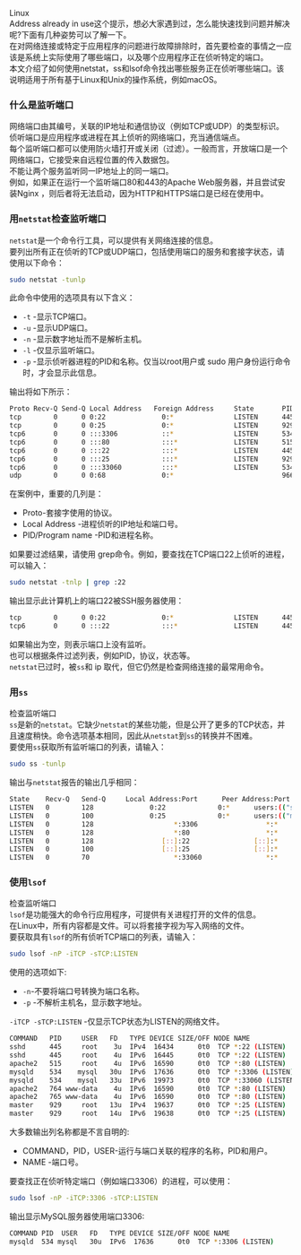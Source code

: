 Linux<br />Address already in use这个提示，想必大家遇到过，怎么能快速找到问题并解决呢?下面有几种姿势可以了解一下。<br />在对网络连接或特定于应用程序的问题进行故障排除时，首先要检查的事情之一应该是系统上实际使用了哪些端口，以及哪个应用程序正在侦听特定的端口。<br />本文介绍了如何使用netstat，ss和lsof命令找出哪些服务正在侦听哪些端口。该说明适用于所有基于Linux和Unix的操作系统，例如macOS。
<a name="zzY47"></a>
### 什么是监听端口
网络端口由其编号，关联的IP地址和通信协议（例如TCP或UDP）的类型标识。<br />侦听端口是应用程序或进程在其上侦听的网络端口，充当通信端点。<br />每个监听端口都可以使用防火墙打开或关闭（过滤）。一般而言，开放端口是一个网络端口，它接受来自远程位置的传入数据包。<br />不能让两个服务监听同一IP地址上的同一端口。<br />例如，如果正在运行一个监听端口80和443的Apache Web服务器，并且尝试安装Nginx ，则后者将无法启动，因为HTTP和HTTPS端口是已经在使用中。
<a name="NkrOV"></a>
### 用`netstat`检查监听端口
`netstat`是一个命令行工具，可以提供有关网络连接的信息。<br />要列出所有正在侦听的TCP或UDP端口，包括使用端口的服务和套接字状态，请使用以下命令：
```bash
sudo netstat -tunlp
```
此命令中使用的选项具有以下含义：

- `-t` -显示TCP端口。
- `-u` -显示UDP端口。
- `-n` -显示数字地址而不是解析主机。
- `-l` -仅显示监听端口。
- `-p` -显示侦听器进程的PID和名称。仅当以root用户或 sudo 用户身份运行命令时，才会显示此信息。

输出将如下所示：
```bash
Proto Recv-Q Send-Q Local Address   Foreign Address     State       PID/Program name    
tcp        0      0 0:22              0:*               LISTEN      445/sshd            
tcp        0      0 0:25              0:*               LISTEN      929/master          
tcp6       0      0 :::3306           ::*               LISTEN      534/mysqld          
tcp6       0      0 :::80             :::*              LISTEN      515/apache2         
tcp6       0      0 :::22             :::*              LISTEN      445/sshd            
tcp6       0      0 :::25             :::*              LISTEN      929/master          
tcp6       0      0 :::33060          :::*              LISTEN      534/mysqld          
udp        0      0 0:68              0:*                           966/dhclient
```
在案例中，重要的几列是：

- Proto-套接字使用的协议。
- Local Address -进程侦听的IP地址和端口号。
- PID/Program name -PID和进程名称。

如果要过滤结果，请使用 grep命令。例如，要查找在TCP端口22上侦听的进程，可以输入：
```bash
sudo netstat -tnlp | grep :22
```
输出显示此计算机上的端口22被SSH服务器使用：
```bash
tcp        0      0 0:22              0:*               LISTEN      445/sshd
tcp6       0      0 :::22             :::*              LISTEN      445/sshd
```
如果输出为空，则表示端口上没有监听。<br />也可以根据条件过滤列表，例如PID，协议，状态等。<br />`netstat`已过时，被`ss`和 ip 取代，但它仍然是检查网络连接的最常用命令。
<a name="bgsiN"></a>
### 用`ss`
检查监听端口<br />`ss`是新的`netstat`。它缺少`netstat`的某些功能，但是公开了更多的TCP状态，并且速度稍快。命令选项基本相同，因此从`netstat`到`ss`的转换并不困难。<br />要使用`ss`获取所有监听端口的列表，请输入：
```bash
sudo ss -tunlp
```
输出与`netstat`报告的输出几乎相同：
```bash
State    Recv-Q   Send-Q     Local Address:Port      Peer Address:Port                                                                                        
LISTEN   0        128              0:22             0:*      users:(("sshd",pid=445,fd=3))                                                        
LISTEN   0        100              0:25             0:*      users:(("master",pid=929,fd=13))                                                     
LISTEN   0        128                    *:3306                 *:*      users:(("mysqld",pid=534,fd=30))                                                     
LISTEN   0        128                    *:80                   *:*      users:(("apache2",pid=765,fd=4),("apache2",pid=764,fd=4),("apache2",pid=515,fd=4))   
LISTEN   0        128                 [::]:22                [::]:*      users:(("sshd",pid=445,fd=4))                                                        
LISTEN   0        100                 [::]:25                [::]:*      users:(("master",pid=929,fd=14))                                                     
LISTEN   0        70                     *:33060                *:*      users:(("mysqld",pid=534,fd=33))
```
<a name="XAfqt"></a>
### 使用`lsof`
检查监听端口<br />`lsof`是功能强大的命令行应用程序，可提供有关进程打开的文件的信息。<br />在Linux中，所有内容都是文件。可以将套接字视为写入网络的文件。<br />要获取具有`lsof`的所有侦听TCP端口的列表，请输入：
```bash
sudo lsof -nP -iTCP -sTCP:LISTEN
```
使用的选项如下:

- `-n`-不要将端口号转换为端口名称。
- `-p` -不解析主机名，显示数字地址。

`-iTCP -sTCP:LISTEN` -仅显示TCP状态为LISTEN的网络文件。
```bash
COMMAND   PID     USER   FD   TYPE DEVICE SIZE/OFF NODE NAME
sshd      445     root    3u  IPv4  16434      0t0  TCP *:22 (LISTEN)
sshd      445     root    4u  IPv6  16445      0t0  TCP *:22 (LISTEN)
apache2   515     root    4u  IPv6  16590      0t0  TCP *:80 (LISTEN)
mysqld    534    mysql   30u  IPv6  17636      0t0  TCP *:3306 (LISTEN)
mysqld    534    mysql   33u  IPv6  19973      0t0  TCP *:33060 (LISTEN)
apache2   764 www-data    4u  IPv6  16590      0t0  TCP *:80 (LISTEN)
apache2   765 www-data    4u  IPv6  16590      0t0  TCP *:80 (LISTEN)
master    929     root   13u  IPv4  19637      0t0  TCP *:25 (LISTEN)
master    929     root   14u  IPv6  19638      0t0  TCP *:25 (LISTEN)
```
大多数输出列名称都是不言自明的:

- COMMAND，PID，USER-运行与端口关联的程序的名称，PID和用户。
- NAME -端口号。

要查找正在侦听特定端口（例如端口3306）的进程，可以使用：
```bash
sudo lsof -nP -iTCP:3306 -sTCP:LISTEN
```
输出显示MySQL服务器使用端口3306:
```bash
COMMAND PID  USER   FD   TYPE DEVICE SIZE/OFF NODE NAME
mysqld  534 mysql   30u  IPv6  17636      0t0  TCP *:3306 (LISTEN)
```

